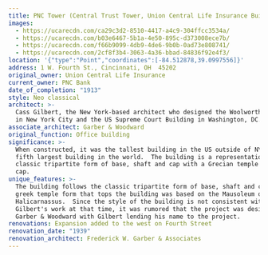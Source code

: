 ```yaml
---
title: PNC Tower (Central Trust Tower, Union Central Life Insurance Building)
images:
  - https://ucarecdn.com/ca29c3d2-8510-4417-a4c9-304ffcc3534a/
  - https://ucarecdn.com/b03e6467-5b1a-4e50-895c-d373008ece7b/
  - https://ucarecdn.com/f66b9099-4db9-4de6-9b0b-0ad73e808741/
  - https://ucarecdn.com/2cf8f3b4-3063-4a36-bbad-84836f92e4f3/
location: '{"type":"Point","coordinates":[-84.512878,39.0997556]}'
address: 1 W. Fourth St., Cincinnati, OH  45202
original_owner: Union Central Life Insurance
current_owner: PNC Bank
date_of_completion: "1913"
style: Neo classical
architect: >-
  Cass Gilbert, the New York-based architect who designed the Woolworth Building
  in New York City and the US Supreme Court Building in Washington, DC.
associate_architect: Garber & Woodward
original_function: Office building
significance: >-
  When constructed, it was the tallest building in the US outside of NYC and the
  fifth largest building in the world.  The building is a representation of a
  classic tripartite form of base, shaft and cap with a Grecian temple as the
  cap.
unique_features: >-
  The building follows the classic tripartite form of base, shaft and cap.  The
  greek temple form that tops the building was based on the Mausoleum of
  Halicarnassus.  Since the style of the building is not consistent with Cass
  Gilbert's work at that time, it was rumored that the project was design by
  Garber & Woodward with Gilbert lending his name to the project.
renovations: Expansion added to the west on Fourth Street
renovation_date: "1939"
renovation_architect: Frederick W. Garber & Associates
---
```

